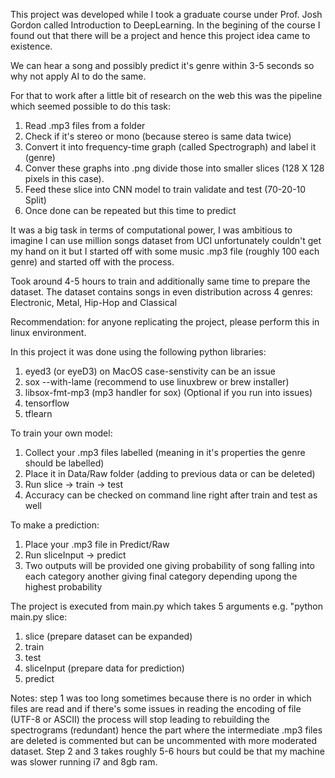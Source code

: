 This project was developed while I took a graduate course under Prof. Josh Gordon called 
Introduction to DeepLearning. In the begining of the course I found out that there will be a project
and hence this project idea came to existence.

We can hear a song and possibly predict it's genre within 3-5 seconds so why not apply AI to do the same.

For that to work after a little bit of research on the web this was the pipeline which seemed possible to
do this task:

1. Read .mp3 files from a folder 
2. Check if it's stereo or mono (because stereo is same data twice)
3. Convert it into frequency-time graph (called Spectrograph) and label it (genre)
4. Conver these graphs into .png divide those into smaller slices (128 X 128 pixels in this case).
5. Feed these slice into CNN model to train validate and test (70-20-10 Split)
6. Once done can be repeated but this time to predict

It was a big task in terms of computational power, I was ambitious to imagine I can use million songs
dataset from UCI unfortunately couldn't get my hand on it but I started off with some music .mp3 file
(roughly 100 each genre) and started off with the process.

Took around 4-5 hours to train and additionally same time to prepare the dataset.
The dataset contains songs in even distribution across 4 genres: Electronic, Metal, Hip-Hop and Classical

Recommendation: for anyone replicating the project, please perform this in linux environment.


In this project it was done using the following python libraries:

1. eyed3 (or eyeD3) on MacOS case-senstivity can be an issue
2. sox --with-lame (recommend to use linuxbrew or brew installer)
3. libsox-fmt-mp3 (mp3 handler for sox) (Optional if you run into issues)
3. tensorflow
4. tflearn

To train your own model:
1. Collect your .mp3 files labelled (meaning in it's properties the genre should be labelled)
2. Place it in Data/Raw folder (adding to previous data or can be deleted)
3. Run slice -> train -> test
4. Accuracy can be checked on command line right after train and test as well

To make a prediction:
1. Place your .mp3 file in Predict/Raw
2. Run sliceInput -> predict
3. Two outputs will be provided one giving probability of song falling into each category
another giving final category depending upong the highest probability

The project is executed from main.py which takes 5 arguments e.g. "python main.py slice:
1. slice (prepare dataset can be expanded)
2. train
3. test
4. sliceInput (prepare data for prediction)
5. predict

Notes: step 1 was too long sometimes because there is no order in which files are read and if there's
some issues in reading the encoding of file (UTF-8 or ASCII) the process will stop leading to rebuilding
the spectrograms (redundant) hence the part where the intermediate .mp3 files are deleted is commented but
can be uncommented with more moderated dataset.
Step 2 and 3 takes roughly 5-6 hours but could be that my machine was slower running i7 and 8gb ram.

